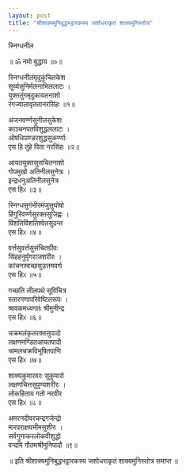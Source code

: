 ```yaml
---
layout: post
title: "श्रीशाक्यमुनिबुद्धभट्टारकस्य जशोधराकृतं शाक्यमुनिस्तोत्र"
---
```


स्निग्धनील

॥ ॐ नमो बुद्धाय ॥०॥

स्निग्धनीलंमृदुकुंचितकेश \
सूर्य्यसुनिर्मलनाभिललाटः । \
युक्ततुंगमृदुकायतनाशो \
रंगज्वालावृततानरसिंहः ॥१॥

अंजनवर्ण्णसुनीलसुकेशः \
काञ्चनपतविशुद्धललाटः । \
ओषधिपाण्डरशुद्धसुकर्ण्णाः \
एस हि तुंहे पिता नरसिंहः ॥२॥

आयतयुक्तसुसचितनाशो \
गोपमुखो अतिनीलसुनेत्रः । \
इन्द्रधनुअतिनीलसुनेत्र \
एस हिᳵ ॥३॥

स्निग्धसुगंभीरमंजुसुघोषो \
हिंगुरिवर्ण्णसुरक्तसुजिह्वः । \
विंशतिविंशतिश्वेतसुदन्त \
एस हिᳵ ॥४॥

वर्त्तसुवर्त्तसुसंचितग्रीवः \
सिंहहनुर्मृगराजशरीरः । \
कांचनस्वच्छसुउत्तमवर्ण \
एस हिᳵ ॥५॥

गच्छति लीलपथे सूविचित्र \
स्तारगणापरिवेष्टितरूपः । \
श्रावकमध्यगतंः श्रीमुनीन्द्र \
एस हिᳵ ॥६॥

चक्रमलंकृतरक्तसुपादो \
लक्षणमण्डितआयतपादौ \
चामलचक्रविभूषितपाणि \
एस हिᳵ ॥७॥

शाक्यकुमारवरः सुकुमारो \
लक्षणचित्तसुपुण्यशरीरः । \
लोकहिताय गतो नरवीर \
एस हिᳵ ॥८॥

अमरनदीवरचन्द्रगजेन्द्रो \
मारपराक्षयभीमसुशीरः । \
सर्वगुणाकरलोकवीशुद्धो \
वन्दमि गौतमश्रीमुनिपादौ ॥९॥

॥ इति श्रीशाक्यमुनिबुद्धभट्टारकस्य जशोधराकृतं शाक्यमुनिस्तोत्र समाप्त ॥